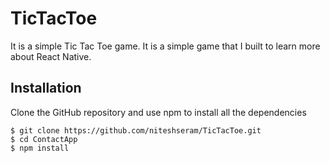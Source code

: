 # TicTacToe
It is a simple Tic Tac Toe game. 
It is a simple game that I built to learn more about React Native.

## Installation
Clone the GitHub repository and use npm to install all the dependencies
```
$ git clone https://github.com/niteshseram/TicTacToe.git
$ cd ContactApp
$ npm install
```
